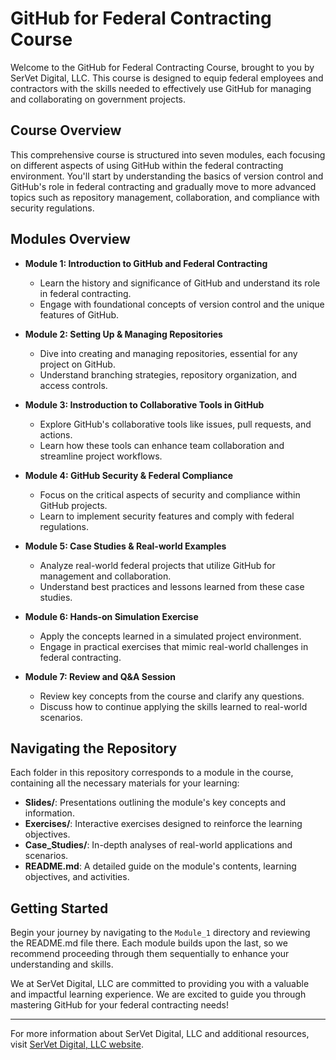 # GitHub for Federal Contracting Course

Welcome to the GitHub for Federal Contracting Course, brought to you by SerVet Digital, LLC. This course is designed to equip federal employees and contractors with the skills needed to effectively use GitHub for managing and collaborating on government projects.

## Course Overview

This comprehensive course is structured into seven modules, each focusing on different aspects of using GitHub within the federal contracting environment. You'll start by understanding the basics of version control and GitHub's role in federal contracting and gradually move to more advanced topics such as repository management, collaboration, and compliance with security regulations.

## Modules Overview

- **Module 1: Introduction to GitHub and Federal Contracting**
  - Learn the history and significance of GitHub and understand its role in federal contracting.
  - Engage with foundational concepts of version control and the unique features of GitHub.

- **Module 2: Setting Up & Managing Repositories**
  - Dive into creating and managing repositories, essential for any project on GitHub.
  - Understand branching strategies, repository organization, and access controls.

- **Module 3: Instroduction to Collaborative Tools in GitHub**
  - Explore GitHub's collaborative tools like issues, pull requests, and actions.
  - Learn how these tools can enhance team collaboration and streamline project workflows.

- **Module 4: GitHub Security & Federal Compliance**
  - Focus on the critical aspects of security and compliance within GitHub projects.
  - Learn to implement security features and comply with federal regulations.

- **Module 5: Case Studies & Real-world Examples**
  - Analyze real-world federal projects that utilize GitHub for management and collaboration.
  - Understand best practices and lessons learned from these case studies.

- **Module 6: Hands-on Simulation Exercise**
  - Apply the concepts learned in a simulated project environment.
  - Engage in practical exercises that mimic real-world challenges in federal contracting.

- **Module 7: Review and Q&A Session**
  - Review key concepts from the course and clarify any questions.
  - Discuss how to continue applying the skills learned to real-world scenarios.

## Navigating the Repository

Each folder in this repository corresponds to a module in the course, containing all the necessary materials for your learning:

- **Slides/**: Presentations outlining the module's key concepts and information.
- **Exercises/**: Interactive exercises designed to reinforce the learning objectives.
- **Case_Studies/**: In-depth analyses of real-world applications and scenarios.
- **README.md**: A detailed guide on the module's contents, learning objectives, and activities.

## Getting Started

Begin your journey by navigating to the `Module_1` directory and reviewing the README.md file there. Each module builds upon the last, so we recommend proceeding through them sequentially to enhance your understanding and skills.

We at SerVet Digital, LLC are committed to providing you with a valuable and impactful learning experience. We are excited to guide you through mastering GitHub for your federal contracting needs!

---

For more information about SerVet Digital, LLC and additional resources, visit [SerVet Digital, LLC website](#).
